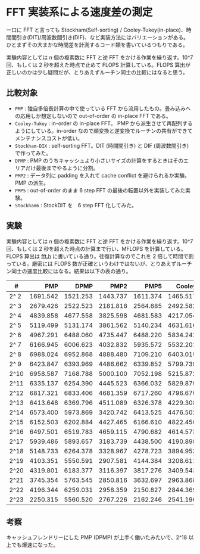 # FFT 実装系による速度差の測定

一口に FFT と言っても Stockham(Self-sorting) / Cooley-Tukey(in-place)、時間間引き(DIT)/周波数間引き(DIF)、など実装方法にはバリエーションがある。
ひとまずその大まかな時間差を計測するコード類を書いているつもりである。

実験内容としては n 個の複素数に FFT と逆 FFT をかける作業を繰り返す。10^7 回、もしくは 2 秒を超えた時点で止めて FLOPS 計算している。FLOPS 算出が正しいのかは少し疑問だが、とりあえずルーチン同士の比較にはなると思う。

## 比較対象

- `PMP` : 独自多倍長計算の中で使っている FFT から流用したもの。畳み込みへの応用しか想定しないので out-of-order の in-place FFT である。
- `Cooley-Tukey` : in-order の in-place FFT。 PMP から派生させて再配列するようにしている。in-order なので順変換と逆変換でルーチンの共有ができてメンテナンスコストが低い。
- `Stockham-DIX` : self-sorting FFT。DIT (時間間引き) と DIF (周波数間引き) で作ってみた。
- `DPMP` : PMP のうちキャッシュより小さいサイズの計算をするときはそのエリアだけ最後までやるように分割。
- `PMP2` : データ列に padding を入れて cache conflict を避けられるか実験。PMP の派生。
- `PMP5` : out-of-order のまま 6 step FFT の最後の転置以外を実装してみた実験。
- `Stockham6` : StockDIT を　6 step FFT 化してみた。

## 実験

実験内容としては n 個の複素数に FFT と逆 FFT をかける作業を繰り返す。10^7 回、もしくは 2 秒を超えた時点の計算まで行い、MFLOPS を計算している。FLOPS 算出は [fft.h](fft.h) に書いている通り。往復計算なのでこれを 2 倍して時間で割っている。厳密には FLOPS 数が正確というわけではないが、とりあえずルーチン同士の速度比較にはなる。結果は以下の表の通り。

| #    |       PMP |      DPMP |      PMP2 |      PMP5 |    Cooley |  StockDIT |  StockDIF | Stockham6 |
|------|----------:|----------:|----------:|----------:|----------:|----------:|----------:|----------:|
| 2^ 2 |  1691.542 |  1521.253 |  1443.737 |  1611.374 |  1465.517 |  1770.833 |  1730.280 |  1559.633 |
| 2^ 3 |  2679.426 |  2522.523 |  2181.818 |  2564.885 |  2492.582 |  2024.096 |  2222.222 |  2225.166 |
| 2^ 4 |  4839.858 |  4677.558 |  3825.598 |  4681.583 |  4217.054 |  4544.695 |  4763.573 |  4473.684 |
| 2^ 5 |  5119.499 |  5131.174 |  3861.562 |  5140.234 |  4631.616 |  5064.298 |  4926.634 |  4786.181 |
| 2^ 6 |  4967.291 |  6488.060 |  4735.447 |  6488.220 |  5834.242 |  6584.234 |  5701.415 |  6069.253 |
| 2^ 7 |  6166.945 |  6006.623 |  4032.832 |  5935.572 |  5532.201 |  6074.161 |  5619.905 |  5740.522 |
| 2^ 8 |  6988.024 |  6952.868 |  4888.480 |  7109.210 |  6403.019 |  7285.074 |  6915.041 |  6774.967 |
| 2^ 9 |  6423.847 |  6393.969 |  4486.662 |  6339.852 |  5799.739 |  6474.406 |  4527.931 |  6094.596 |
| 2^10 |  6958.587 |  7168.788 |  5000.100 |  7052.198 |  5215.872 |  6800.435 |  6306.701 |  3944.000 |
| 2^11 |  6335.137 |  6254.390 |  4445.523 |  6366.032 |  5829.879 |  5186.914 |  5392.244 |  4109.687 |
| 2^12 |  6817.321 |  6833.406 |  4681.359 |  6717.260 |  4796.670 |  6085.976 |  6044.197 |  5148.033 |
| 2^13 |  6413.648 |  6369.796 |  4511.089 |  6326.378 |  4229.308 |  5582.201 |  5385.519 |  4715.151 |
| 2^14 |  6573.400 |  5973.869 |  3420.742 |  6413.525 |  4476.502 |  5947.548 |  5604.401 |  3707.347 |
| 2^15 |  6152.503 |  6202.884 |  4427.465 |  6166.610 |  4822.450 |  5636.604 |  5699.076 |  4153.393 |
| 2^16 |  6497.501 |  6519.783 |  4659.115 |  4790.682 |  4614.573 |  6417.285 |  5860.229 |  3625.736 |
| 2^17 |  5939.486 |  5893.657 |  3183.739 |  4438.500 |  4190.898 |  5224.548 |  4956.262 |  3504.865 |
| 2^18 |  5148.733 |  6264.378 |  3328.967 |  4278.723 |  3894.953 |  4158.759 |  3996.814 |  3635.290 |
| 2^19 |  4103.351 |  5550.591 |  2907.581 |  4144.384 |  3208.611 |  3641.092 |  3417.850 |  3289.239 |
| 2^20 |  4319.801 |  6183.377 |  3116.397 |  3817.276 |  3409.543 |  3772.190 |  3619.898 |  3206.389 |
| 2^21 |  3745.354 |  5763.545 |  2850.816 |  3632.697 |  2963.868 |  3373.812 |  3264.553 |  3159.346 |
| 2^22 |  4196.344 |  6259.031 |  2958.359 |  2150.827 |  2844.369 |  3413.450 |  3317.206 |  2168.668 |
| 2^23 |  2250.315 |  5560.520 |  2767.226 |  2162.246 |  2541.196 |  3172.721 |  3056.222 |  2501.521 |


## 考察

キャッシュフレンドリーにした PMP (DPMP) が上手く働いたみたいで、2^18 以上でも爆速になった。
